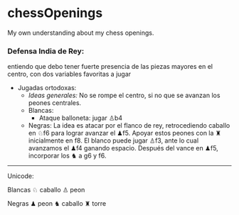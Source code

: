 # chessOpenings
My own understanding about my chess openings.

### Defensa India de Rey:

entiendo que debo tener fuerte presencia de las piezas mayores en el centro, con dos variables favoritas a jugar

* Jugadas ortodoxas:
    * _Ideas generales:_ No se rompe el centro, si no que se avanzan los peones centrales. 
    * Blancas: 
        * Ataque balloneta: jugar &#9817;b4
    * Negras: La idea es atacar por el flanco de rey, retrocediendo caballo en &#9816;f6 para lograr avanzar el &#9823;f5. Apoyar estos peones con la &#9820; inicialmente en f8. El blanco puede jugar &#9817;f3, ante lo cual avanzamos el &#9823;f4 ganando espacio. Después del vance en &#9823;f5, incorporar los &#9822; a g6 y f6.

    



---

Unicode: 

Blancas
&#9816; caballo
&#9817; peon

Negras
&#9823; peon
&#9822; caballo
&#9820; torre
